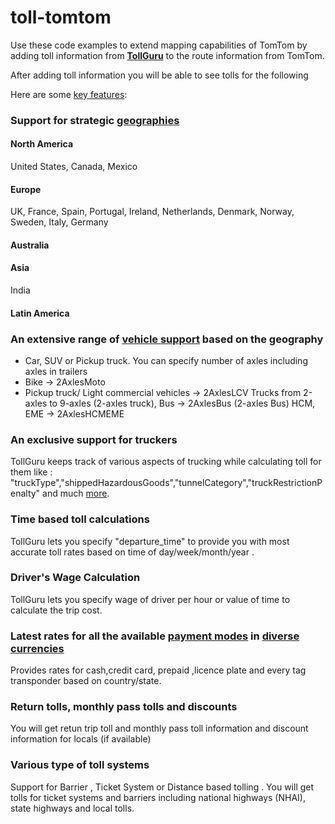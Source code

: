 # toll-tomtom
Use these code examples to extend mapping capabilities of TomTom by adding toll information from [**TollGuru**](https://tollguru.com/) to the route information from TomTom.

After adding toll information you will be able to see tolls for the following 

Here are some [key features](https://tollguru.com/developers/features):
### Support for strategic [geographies](https://github.com/mapup/toll-tomtom/wiki/Countries-supported-by-TollGuru) 
#### North America
United States, Canada, Mexico
#### Europe
UK, France, Spain, Portugal, Ireland, Netherlands, Denmark, Norway, Sweden, Italy, Germany
#### Australia

#### Asia
India
#### Latin America

### An extensive range of [vehicle support](https://github.com/mapup/toll-tomtom/wiki/Supported-vehicle-type-list-for-TollGuru-for-respective-continents) based on the geography
* Car, SUV or Pickup truck. You can specify number of axles including axles in trailers
* Bike -> 2AxlesMoto
* Pickup truck/ Light commercial vehicles -> 2AxlesLCV
Trucks from 2-axles to 9-axles (2-axles truck),
Bus -> 2AxlesBus (2-axles Bus)
HCM, EME -> 2AxlesHCMEME


### An exclusive support for truckers
TollGuru keeps track of various aspects of trucking while calculating toll for them like : "truckType","shippedHazardousGoods","tunnelCategory","truckRestrictionPenalty" and much [more]().

### Time based toll calculations
TollGuru lets you specify "departure_time" to provide you with most accurate toll rates based on time of day/week/month/year .

### Driver's Wage Calculation
TollGuru lets you specify wage of driver per hour or value of time to calculate the trip cost.

### Latest rates for all the available [payment modes]() in  [diverse currencies]()
Provides rates for cash,credit card, prepaid ,licence plate and every tag transponder based on country/state.

### Return tolls, monthly pass tolls and discounts
You will get retun trip toll and monthly pass toll information and discount information for locals (if available)

### Various type of toll systems
Support for Barrier , Ticket System or Distance based tolling .
You will get tolls for ticket systems and barriers including national highways (NHAI), state highways and local tolls.


